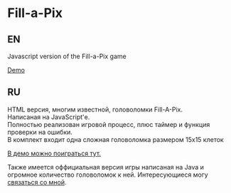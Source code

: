 Fill-a-Pix
==========

## EN

Javascript version of the Fill-a-Pix game

<a href="http://qmegas.info/custom/fillapix.htm">Demo</a><br/>

## RU

HTML версия, многим известной, головоломки Fill-A-Pix.<br/>
Написаная на JavaScript'е.<br/>
Полностью реализован игровой процесс, плюс таймер и функция проверки на ошибки.<br/>
В комплект входит одна сложная головоломка размером 15х15 клеток<br/>

<a href="http://qmegas.info/custom/fillapix.htm">В демо можно поиграться тут.</a><br/>

Также имеется оффициальная версия игры написаная на Java и огромное количество головоломок к ней. Интересующиеся могу <a href="http://qmegas.info/writeme/">связаться со мной</a>.
